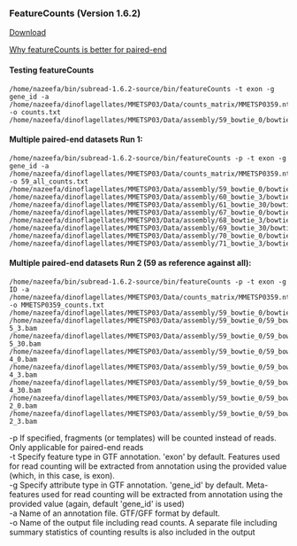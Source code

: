 ### FeatureCounts (Version 1.6.2)

[Download](http://bioinf.wehi.edu.au/featureCounts/)

[Why featureCounts is better for paired-end](https://www.biostars.org/p/96176/)

#### Testing featureCounts
```
/home/nazeefa/bin/subread-1.6.2-source/bin/featureCounts -t exon -g gene_id -a /home/nazeefa/dinoflagellates/MMETSP03/Data/counts_matrix/MMETSP0359.nt.fa.transdecoder_dir/longest_orfs.gff3 -o counts.txt /home/nazeefa/dinoflagellates/MMETSP03/Data/assembly/59_bowtie_0/bowtie2_59.bam
```
#### Multiple paired-end datasets Run 1:
```
/home/nazeefa/bin/subread-1.6.2-source/bin/featureCounts -p -t exon -g gene_id -a /home/nazeefa/dinoflagellates/MMETSP03/Data/counts_matrix/MMETSP0359.nt.fa.transdecoder_dir/longest_orfs.gff3 -o 59_all_counts.txt /home/nazeefa/dinoflagellates/MMETSP03/Data/assembly/59_bowtie_0/bowtie2_59.bam /home/nazeefa/dinoflagellates/MMETSP03/Data/assembly/60_bowtie_3/bowtie2_60.bam /home/nazeefa/dinoflagellates/MMETSP03/Data/assembly/61_bowtie_30/bowtie2_61.bam /home/nazeefa/dinoflagellates/MMETSP03/Data/assembly/67_bowtie_0/bowtie2_67.bam /home/nazeefa/dinoflagellates/MMETSP03/Data/assembly/68_bowtie_3/bowtie2_68.bam /home/nazeefa/dinoflagellates/MMETSP03/Data/assembly/69_bowtie_30/bowtie2_69.bam /home/nazeefa/dinoflagellates/MMETSP03/Data/assembly/70_bowtie_0/bowtie2_70.bam /home/nazeefa/dinoflagellates/MMETSP03/Data/assembly/71_bowtie_3/bowtie2_71.bam
```
#### Multiple paired-end datasets Run 2 (59 as reference against all):
```
/home/nazeefa/bin/subread-1.6.2-source/bin/featureCounts -p -t exon -g ID -a /home/nazeefa/dinoflagellates/MMETSP03/Data/counts_matrix/MMETSP0359.nt.fa.transdecoder_dir/longest_orfs.gff3 -o MMETSP0359_counts.txt /home/nazeefa/dinoflagellates/MMETSP03/Data/assembly/59_bowtie_0/bowtie2_59.bam /home/nazeefa/dinoflagellates/MMETSP03/Data/assembly/59_bowtie_0/59_bowtie_samples/59_bowtie2_SHTV-5_3.bam /home/nazeefa/dinoflagellates/MMETSP03/Data/assembly/59_bowtie_0/59_bowtie_samples/59_bowtie2_SHTV-5_30.bam /home/nazeefa/dinoflagellates/MMETSP03/Data/assembly/59_bowtie_0/59_bowtie_samples/59_bowtie2_SHHI-4_0.bam /home/nazeefa/dinoflagellates/MMETSP03/Data/assembly/59_bowtie_0/59_bowtie_samples/59_bowtie2_SHHI-4_3.bam /home/nazeefa/dinoflagellates/MMETSP03/Data/assembly/59_bowtie_0/59_bowtie_samples/59_bowtie2_SHHI-4_30.bam /home/nazeefa/dinoflagellates/MMETSP03/Data/assembly/59_bowtie_0/59_bowtie_samples/59_bowtie2_PAER-2_0.bam /home/nazeefa/dinoflagellates/MMETSP03/Data/assembly/59_bowtie_0/59_bowtie_samples/59_bowtie2_PAER-2_3.bam
```

-p If specified, fragments (or templates) will be counted
                      instead of reads. Only applicable for
                      paired-end reads <br>
-t Specify feature type in GTF annotation. 'exon' by 
                      default. Features used for read counting will be 
                      extracted from annotation using the provided value (which, in this case, is exon). <br>
-g Specify attribute type in GTF annotation. 'gene_id' by 
                      default. Meta-features used for read counting will be 
                      extracted from annotation using the provided value (again, default 'gene_id' is used) <br>
-a Name of an annotation file. GTF/GFF format by default. <br>
-o Name of the output file including read counts. A separate
                      file including summary statistics of counting results is
                      also included in the output 
